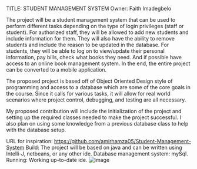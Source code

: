 TITLE: STUDENT MANAGEMENT SYSTEM
Owner: Faith Imadegbelo

The project will be a student management system that can be used to perform 
different tasks depending on the type of login privileges (staff or student).  For
authorized staff, they will be allowed to add new students and include
information for them. They will also have the ability to remove students and
include the reason to be updated in the database. For students, they will be able
to log on to view/update their personal information, pay bills, check what books
they need. And if possible have access to an online book management system. In
the end, the entire project can be converted to a mobile application.

The proposed project is based off of Object Oriented Design style of programming
and access to a database which are some of the core goals in the course. Since it
calls for various tasks, it will allow for real world scenarios where project control,
debugging, and testing are all necessary. 

My proposed contribution will include the initialization of the project and setting
up the required classes needed to make the project successful. I also plan on
using some knowledge from a previous database class to help with the database
setup.

URL for inspiration: https://github.com/amirhamza05/Student-Management-System
Build: The project will be based on java and can be written using Intelli-J,
netbeans, or any other ide. Database management system: mySql.
Running: Working up-to-date ide.
![image](https://user-images.githubusercontent.com/77637834/133958086-c381d3f9-7fe7-444d-b46-bccab1bdf963.png)
